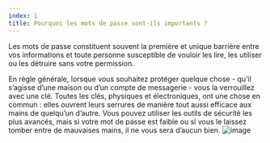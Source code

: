 ```yaml
---
index: 1
title: Pourquoi les mots de passe sont-ils importants ?
---
```

Les mots de passe constituent souvent la première et unique barrière entre vos informations et toute personne susceptible de vouloir les lire, les utiliser ou les détruire sans votre permission.

En règle générale, lorsque vous souhaitez protéger quelque chose - qu’il s’agisse d’une maison ou d’un compte de messagerie - vous la verrouillez avec une clé. Toutes les clés, physiques et électroniques, ont une chose en commun : elles ouvrent leurs serrures de manière tout aussi efficace aux mains de quelqu’un d’autre. Vous pouvez utiliser les outils de sécurité les plus avancés, mais si votre mot de passe est faible ou si vous le laissez tomber entre de mauvaises mains, il ne vous sera d’aucun bien.
![image](password1.png)